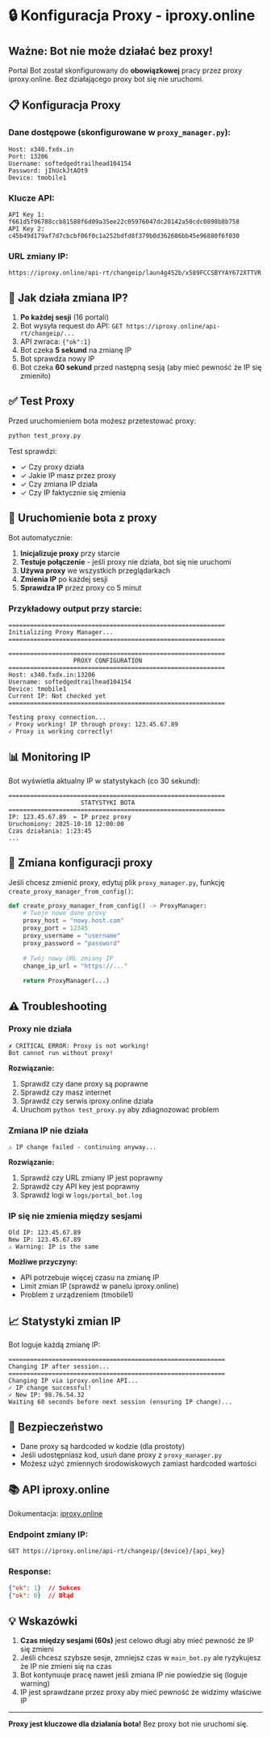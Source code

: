 # 🔒 Konfiguracja Proxy - iproxy.online

## Ważne: Bot nie może działać bez proxy!

Portal Bot został skonfigurowany do **obowiązkowej** pracy przez proxy iproxy.online. Bez działającego proxy bot się nie uruchomi.

## 📋 Konfiguracja Proxy

### Dane dostępowe (skonfigurowane w `proxy_manager.py`):

```
Host: x340.fxdx.in
Port: 13206
Username: softedgedtrailhead104154
Password: jIhUckJtAOt9
Device: tmobile1
```

### Klucze API:
```
API Key 1: f661d5f96788ccb81588f6d09a35ee22c05976047dc20142a50cdc0898b8b758
API Key 2: c45b49d179af7d7cbcbf06f0c1a252bdfd8f379b0d362606bb45e96880f6f030
```

### URL zmiany IP:
```
https://iproxy.online/api-rt/changeip/laun4g452b/x589FCCSBYYAY672XTTVR
```

## 🔄 Jak działa zmiana IP?

1. **Po każdej sesji** (16 portali)
2. Bot wysyła request do API: `GET https://iproxy.online/api-rt/changeip/...`
3. API zwraca: `{"ok":1}`
4. Bot czeka **5 sekund** na zmianę IP
5. Bot sprawdza nowy IP
6. Bot czeka **60 sekund** przed następną sesją (aby mieć pewność że IP się zmieniło)

## ✅ Test Proxy

Przed uruchomieniem bota możesz przetestować proxy:

```bash
python test_proxy.py
```

Test sprawdzi:
- ✓ Czy proxy działa
- ✓ Jakie IP masz przez proxy
- ✓ Czy zmiana IP działa
- ✓ Czy IP faktycznie się zmienia

## 🚀 Uruchomienie bota z proxy

Bot automatycznie:
1. **Inicjalizuje proxy** przy starcie
2. **Testuje połączenie** - jeśli proxy nie działa, bot się nie uruchomi
3. **Używa proxy** we wszystkich przeglądarkach
4. **Zmienia IP** po każdej sesji
5. **Sprawdza IP** przez proxy co 5 minut

### Przykładowy output przy starcie:

```
============================================================
Initializing Proxy Manager...
============================================================

============================================================
                  PROXY CONFIGURATION
============================================================
Host: x340.fxdx.in:13206
Username: softedgedtrailhead104154
Device: tmobile1
Current IP: Not checked yet
============================================================

Testing proxy connection...
✓ Proxy working! IP through proxy: 123.45.67.89
✓ Proxy is working correctly!
```

## 📊 Monitoring IP

Bot wyświetla aktualny IP w statystykach (co 30 sekund):

```
============================================================
                    STATYSTYKI BOTA
============================================================
IP: 123.45.67.89  ← IP przez proxy
Uruchomiony: 2025-10-10 12:00:00
Czas działania: 1:23:45
...
```

## 🔧 Zmiana konfiguracji proxy

Jeśli chcesz zmienić proxy, edytuj plik `proxy_manager.py`, funkcję `create_proxy_manager_from_config()`:

```python
def create_proxy_manager_from_config() -> ProxyManager:
    # Twoje nowe dane proxy
    proxy_host = "nowy.host.com"
    proxy_port = 12345
    proxy_username = "username"
    proxy_password = "password"
    
    # Twój nowy URL zmiany IP
    change_ip_url = "https://..."
    
    return ProxyManager(...)
```

## ⚠️ Troubleshooting

### Proxy nie działa

```
✗ CRITICAL ERROR: Proxy is not working!
Bot cannot run without proxy!
```

**Rozwiązanie:**
1. Sprawdź czy dane proxy są poprawne
2. Sprawdź czy masz internet
3. Sprawdź czy serwis iproxy.online działa
4. Uruchom `python test_proxy.py` aby zdiagnozować problem

### Zmiana IP nie działa

```
⚠ IP change failed - continuing anyway...
```

**Rozwiązanie:**
1. Sprawdź czy URL zmiany IP jest poprawny
2. Sprawdź czy API key jest poprawny
3. Sprawdź logi w `logs/portal_bot.log`

### IP się nie zmienia między sesjami

```
Old IP: 123.45.67.89
New IP: 123.45.67.89
⚠ Warning: IP is the same
```

**Możliwe przyczyny:**
- API potrzebuje więcej czasu na zmianę IP
- Limit zmian IP (sprawdź w panelu iproxy.online)
- Problem z urządzeniem (tmobile1)

## 📈 Statystyki zmian IP

Bot loguje każdą zmianę IP:

```
============================================================
Changing IP after session...
============================================================
Changing IP via iproxy.online API...
✓ IP change successful!
✓ New IP: 98.76.54.32
Waiting 60 seconds before next session (ensuring IP change)...
```

## 🔐 Bezpieczeństwo

- Dane proxy są hardcoded w kodzie (dla prostoty)
- Jeśli udostępniasz kod, usuń dane proxy z `proxy_manager.py`
- Możesz użyć zmiennych środowiskowych zamiast hardcoded wartości

## 📚 API iproxy.online

Dokumentacja: [iproxy.online](https://iproxy.online)

### Endpoint zmiany IP:
```
GET https://iproxy.online/api-rt/changeip/{device}/{api_key}
```

### Response:
```json
{"ok": 1}  // Sukces
{"ok": 0}  // Błąd
```

## 💡 Wskazówki

1. **Czas między sesjami (60s)** jest celowo długi aby mieć pewność że IP się zmieni
2. Jeśli chcesz szybsze sesje, zmniejsz czas w `main_bot.py` ale ryzykujesz że IP nie zmieni się na czas
3. Bot kontynuuje pracę nawet jeśli zmiana IP nie powiedzie się (loguje warning)
4. IP jest sprawdzane przez proxy aby mieć pewność że widzimy właściwe IP

---

**Proxy jest kluczowe dla działania bota!** Bez proxy bot nie uruchomi się.

